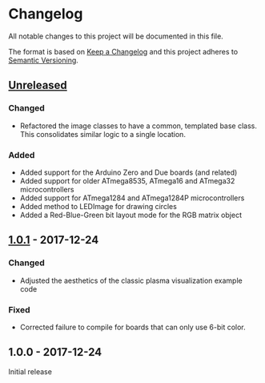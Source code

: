 # Changelog
All notable changes to this project will be documented in this file.

The format is based on [Keep a Changelog](http://keepachangelog.com/en/1.0.0/)
and this project adheres to [Semantic Versioning](http://semver.org/spec/v2.0.0.html).

## [Unreleased]

### Changed
- Refactored the image classes to have a common, templated base class. This consolidates similar logic to a single location.

### Added
- Added support for the Arduino Zero and Due boards (and related)
- Added support for older ATmega8535, ATmega16 and ATmega32 microcontrollers
- Added support for ATmega1284 and ATmega1284P microcontrollers
- Added method to LEDImage for drawing circles
- Added a Red-Blue-Green bit layout mode for the RGB matrix object

## [1.0.1] - 2017-12-24
### Changed
- Adjusted the aesthetics of the classic plasma visualization example code

### Fixed
- Corrected failure to compile for boards that can only use 6-bit color.

## 1.0.0 - 2017-12-24
Initial release

[Unreleased]: https://github.com/michaelkamprath/ShiftRegisterLEDMatrixLib/compare/v1.0.1...HEAD
[1.0.1]: https://github.com/michaelkamprath/ShiftRegisterLEDMatrixLib/compare/v1.0.0...v1.0.1
